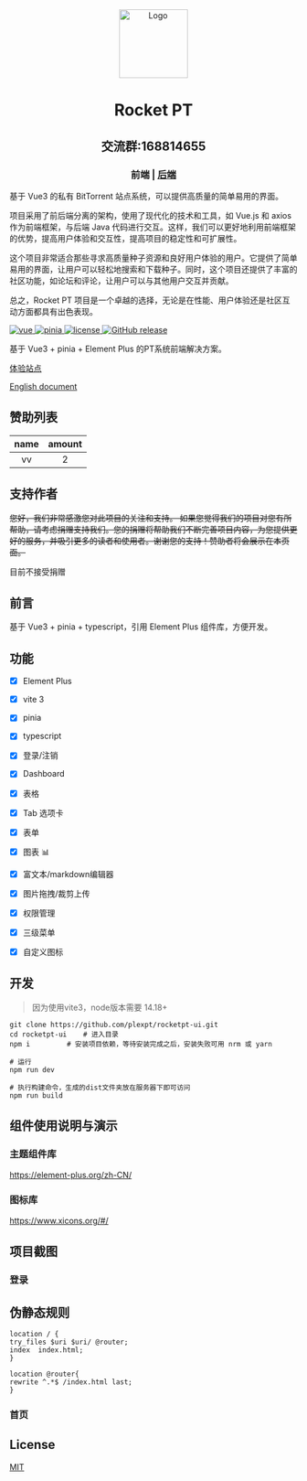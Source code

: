 <div align="center">
  <img alt="Logo" width="120" height="120" src="./public/logo.png">
  <h1>Rocket PT</h1>
  <h2>交流群:168814655</h2>
  <h3><span>前端 | <a href="https://github.com/PlexPt/rocket-pt">后端</a></span></h3>
</div>


基于 Vue3 的私有 BitTorrent 站点系统，可以提供高质量的简单易用的界面。

项目采用了前后端分离的架构，使用了现代化的技术和工具，如 Vue.js 和 axios 作为前端框架，与后端 Java 代码进行交互。这样，我们可以更好地利用前端框架的优势，提高用户体验和交互性，提高项目的稳定性和可扩展性。

这个项目非常适合那些寻求高质量种子资源和良好用户体验的用户。它提供了简单易用的界面，让用户可以轻松地搜索和下载种子。同时，这个项目还提供了丰富的社区功能，如论坛和评论，让用户可以与其他用户交互并贡献。

总之，Rocket PT 项目是一个卓越的选择，无论是在性能、用户体验还是社区互动方面都具有出色表现。

<a href="https://github.com/vuejs/vue">
    <img src="https://img.shields.io/badge/vue-3.1.2-brightgreen.svg" alt="vue">
  </a>
  <a href="https://github.com/vuejs/pinia">
    <img src="https://img.shields.io/badge/pinia-2.0.14-brightgreen.svg" alt="pinia">
  </a>
  <a href="https://github.com/plexpt/rocketpt-ui/blob/master/LICENSE">
    <img src="https://img.shields.io/github/license/mashape/apistatus.svg" alt="license">
  </a>
  <a href="https://github.com/plexpt/rocketpt-ui/releases">
    <img src="https://img.shields.io/github/release/plexpt/rocketpt-ui.svg" alt="GitHub release">
  </a>


基于 Vue3 + pinia + Element Plus 的PT系统前端解决方案。

[体验站点](https://pt.plexpt.com)

[English document](./README_EN.md)

## 赞助列表

| name | amount |
| :--: | :----: |
|  vv  |   2    |

## 支持作者

~~您好，我们非常感激您对此项目的关注和支持。 如果您觉得我们的项目对您有所帮助，请考虑捐赠支持我们。您的捐赠将帮助我们不断完善项目内容，为您提供更好的服务，并吸引更多的读者和使用者。谢谢您的支持！赞助者将会展示在本页面。~~

目前不接受捐赠

## 前言

基于 Vue3 + pinia + typescript，引用 Element Plus 组件库，方便开发。

## 功能

-   [x] Element Plus
-   [x] vite 3
-   [x] pinia
-   [x] typescript
-   [x] 登录/注销
-   [x] Dashboard
-   [x] 表格
-   [x] Tab 选项卡
-   [x] 表单
-   [x] 图表 :bar_chart:
-   [x] 富文本/markdown编辑器
-   [x] 图片拖拽/裁剪上传
-   [x] 权限管理
-   [x] 三级菜单
-   [x] 自定义图标


## 开发
> 因为使用vite3，node版本需要 14.18+

```shell
git clone https://github.com/plexpt/rocketpt-ui.git      
cd rocketpt-ui    # 进入目录
npm i         # 安装项目依赖，等待安装完成之后，安装失败可用 nrm 或 yarn

# 运行
npm run dev

# 执行构建命令，生成的dist文件夹放在服务器下即可访问
npm run build
```

## 组件使用说明与演示

### 主题组件库

https://element-plus.org/zh-CN/

### 图标库

https://www.xicons.org/#/

## 项目截图

### 登录

## 伪静态规则

```nginx
location / {
try_files $uri $uri/ @router;
index  index.html;
}

location @router{
rewrite ^.*$ /index.html last;
}
```

### 首页

## License

[MIT](https://github.com/plexpt/rocketpt-ui/blob/master/LICENSE)
